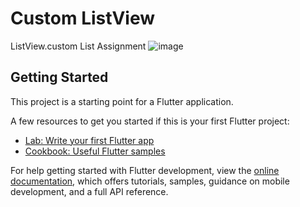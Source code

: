 # Custom ListView

ListView.custom List Assignment
![image](https://user-images.githubusercontent.com/87460435/200155269-68dc84b8-12c7-440c-a1b0-dc7edd58baa7.png)


## Getting Started

This project is a starting point for a Flutter application.

A few resources to get you started if this is your first Flutter project:

- [Lab: Write your first Flutter app](https://docs.flutter.dev/get-started/codelab)
- [Cookbook: Useful Flutter samples](https://docs.flutter.dev/cookbook)

For help getting started with Flutter development, view the
[online documentation](https://docs.flutter.dev/), which offers tutorials,
samples, guidance on mobile development, and a full API reference.
